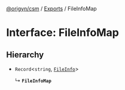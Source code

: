 [@origyn/csm](../README.md) / [Exports](../modules.md) / FileInfoMap

# Interface: FileInfoMap

## Hierarchy

- `Record`<`string`, [`FileInfo`](FileInfo.md)\>

  ↳ **`FileInfoMap`**
